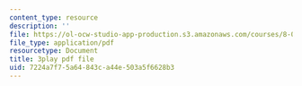 ```yaml
---
content_type: resource
description: ''
file: https://ol-ocw-studio-app-production.s3.amazonaws.com/courses/8-03sc-physics-iii-vibrations-and-waves-fall-2016/7224a7f75a64843ca44e503a5f6628b3_Dlhma3z57SA.pdf
file_type: application/pdf
resourcetype: Document
title: 3play pdf file
uid: 7224a7f7-5a64-843c-a44e-503a5f6628b3
---
```

